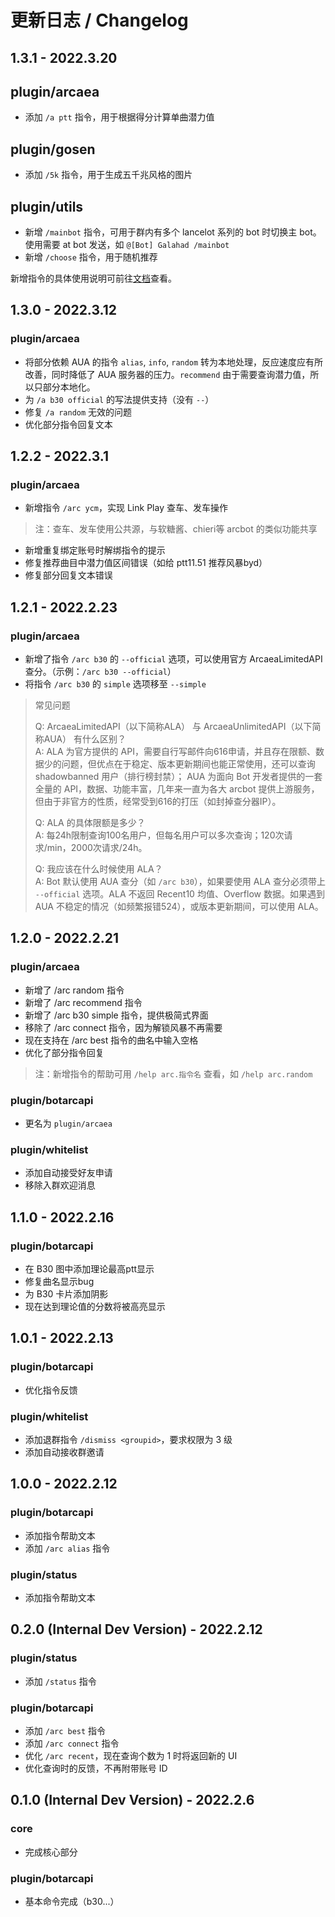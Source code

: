 # 更新日志 / Changelog

## 1.3.1 - 2022.3.20
## plugin/arcaea
- 添加 `/a ptt` 指令，用于根据得分计算单曲潜力值

## plugin/gosen
- 添加 `/5k` 指令，用于生成五千兆风格的图片

## plugin/utils
- 新增 `/mainbot` 指令，可用于群内有多个 lancelot 系列的 bot 时切换主 bot。使用需要 at bot 发送，如 `@[Bot] Galahad /mainbot`
- 新增 `/choose` 指令，用于随机推荐

新增指令的具体使用说明可前往[文档](https://docs.blacksoil.top/lancelot/)查看。


## 1.3.0 - 2022.3.12
### plugin/arcaea
- 将部分依赖 AUA 的指令 `alias`, `info`, `random` 转为本地处理，反应速度应有所改善，同时降低了 AUA 服务器的压力。`recommend` 由于需要查询潜力值，所以只部分本地化。
- 为 `/a b30 official` 的写法提供支持（没有 `--`）
- 修复 `/a random` 无效的问题
- 优化部分指令回复文本


## 1.2.2 - 2022.3.1
### plugin/arcaea
- 新增指令 `/arc ycm`，实现 Link Play 查车、发车操作
> 注：查车、发车使用公共源，与软糖酱、chieri等 arcbot 的类似功能共享
- 新增重复绑定账号时解绑指令的提示
- 修复推荐曲目中潜力值区间错误（如给 ptt11.51 推荐风暴byd）
- 修复部分回复文本错误


## 1.2.1 - 2022.2.23
### plugin/arcaea
- 新增了指令 `/arc b30` 的 `--official` 选项，可以使用官方 ArcaeaLimitedAPI 查分。（示例：`/arc b30 --official`）
- 将指令 `/arc b30` 的 `simple` 选项移至 `--simple`

> 常见问题
> 
> Q: ArcaeaLimitedAPI（以下简称ALA） 与 ArcaeaUnlimitedAPI（以下简称AUA） 有什么区别？  
> A: ALA 为官方提供的 API，需要自行写邮件向616申请，并且存在限额、数据少的问题，但优点在于稳定、版本更新期间也能正常使用，还可以查询 shadowbanned 用户（排行榜封禁）；
> AUA 为面向 Bot 开发者提供的一套全量的 API，数据、功能丰富，几年来一直为各大 arcbot 提供上游服务，但由于非官方的性质，经常受到616的打压（如封掉查分器IP）。
>
> Q: ALA 的具体限额是多少？  
> A: 每24h限制查询100名用户，但每名用户可以多次查询；120次请求/min，2000次请求/24h。
>
> Q: 我应该在什么时候使用 ALA？  
> A: Bot 默认使用 AUA 查分（如 `/arc b30`），如果要使用 ALA 查分必须带上 `--official` 选项。ALA 不返回 Recent10 均值、Overflow 数据。如果遇到 AUA 不稳定的情况（如频繁报错524），或版本更新期间，可以使用 ALA。


## 1.2.0 - 2022.2.21
### plugin/arcaea
- 新增了 /arc random 指令
- 新增了 /arc recommend 指令
- 新增了 /arc b30 simple 指令，提供极简式界面
- 移除了 /arc connect 指令，因为解锁风暴不再需要
- 现在支持在 /arc best 指令的曲名中输入空格
- 优化了部分指令回复

> 注：新增指令的帮助可用 `/help arc.指令名` 查看，如 `/help arc.random`

### plugin/botarcapi
- 更名为 `plugin/arcaea`

### plugin/whitelist
- 添加自动接受好友申请
- 移除入群欢迎消息


## 1.1.0 - 2022.2.16
### plugin/botarcapi
- 在 B30 图中添加理论最高ptt显示
- 修复曲名显示bug
- 为 B30 卡片添加阴影
- 现在达到理论值的分数将被高亮显示


## 1.0.1 - 2022.2.13
### plugin/botarcapi
- 优化指令反馈

### plugin/whitelist
- 添加退群指令 `/dismiss <groupid>`，要求权限为 3 级
- 添加自动接收群邀请


## 1.0.0 - 2022.2.12
### plugin/botarcapi
- 添加指令帮助文本
- 添加 `/arc alias` 指令

### plugin/status
- 添加指令帮助文本


## 0.2.0 (Internal Dev Version) - 2022.2.12
### plugin/status
- 添加 `/status` 指令

### plugin/botarcapi
- 添加 `/arc best` 指令
- 添加 `/arc connect` 指令
- 优化 `/arc recent`，现在查询个数为 1 时将返回新的 UI
- 优化查询时的反馈，不再附带账号 ID


## 0.1.0 (Internal Dev Version) - 2022.2.6
### core
- 完成核心部分

### plugin/botarcapi
- 基本命令完成（b30...）
